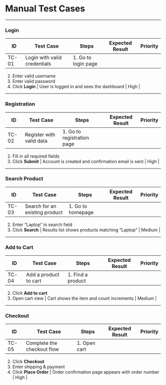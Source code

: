 # Manual Test Cases

---

### Login

| ID    | Test Case                    | Steps                                                                                  | Expected Result                                             | Priority |
|-------|------------------------------|----------------------------------------------------------------------------------------|-------------------------------------------------------------|----------|
| TC-01 | Login with valid credentials | 1. Go to login page  
2. Enter valid username  
3. Enter valid password  
4. Click **Login**               | User is logged in and sees the dashboard                                   | High     |

---

### Registration

| ID    | Test Case                   | Steps                                                                                  | Expected Result                                             | Priority |
|-------|-----------------------------|----------------------------------------------------------------------------------------|-------------------------------------------------------------|----------|
| TC-02 | Register with valid data    | 1. Go to registration page  
2. Fill in all required fields  
3. Click **Submit**             | Account is created and confirmation email is sent                            | High     |

---

### Search Product

| ID    | Test Case                      | Steps                                                                                  | Expected Result                                             | Priority |
|-------|--------------------------------|----------------------------------------------------------------------------------------|-------------------------------------------------------------|----------|
| TC-03 | Search for an existing product | 1. Go to homepage  
2. Enter “Laptop” in search field  
3. Click **Search**             | Results list shows products matching “Laptop”                                 | Medium   |

---

### Add to Cart

| ID    | Test Case                  | Steps                                                                                  | Expected Result                                             | Priority |
|-------|----------------------------|----------------------------------------------------------------------------------------|-------------------------------------------------------------|----------|
| TC-04 | Add a product to cart      | 1. Find a product  
2. Click **Add to cart**  
3. Open cart view             | Cart shows the item and count increments                                   | Medium   |

---

### Checkout

| ID    | Test Case                  | Steps                                                                                  | Expected Result                                             | Priority |
|-------|----------------------------|----------------------------------------------------------------------------------------|-------------------------------------------------------------|----------|
| TC-05 | Complete the checkout flow | 1. Open cart  
2. Click **Checkout**  
3. Enter shipping & payment  
4. Click **Place Order**     | Order confirmation page appears with order number                            | High     |
